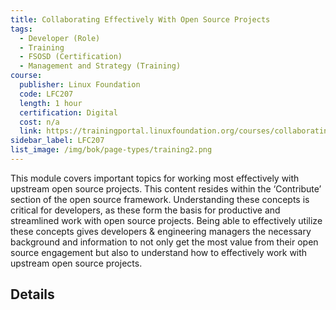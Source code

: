 ```yaml
---
title: Collaborating Effectively With Open Source Projects
tags: 
  - Developer (Role)
  - Training
  - FSOSD (Certification)
  - Management and Strategy (Training)
course:
  publisher: Linux Foundation
  code: LFC207
  length: 1 hour
  certification: Digital
  cost: n/a
  link: https://trainingportal.linuxfoundation.org/courses/collaborating-effectively-with-open-source-projects-lfc207
sidebar_label: LFC207
list_image: /img/bok/page-types/training2.png
---
```


This module covers important topics for working most effectively with upstream open source projects. This content resides within the ‘Contribute’ section of the open source framework. Understanding these concepts is critical for developers, as these form the basis for productive and streamlined work with open source projects. Being able to effectively utilize these concepts gives developers & engineering managers the necessary background and information to not only get the most value from their open source engagement but also to understand how to effectively work with upstream open source projects.

## Details

<CourseDetails course={frontMatter.course}/>
